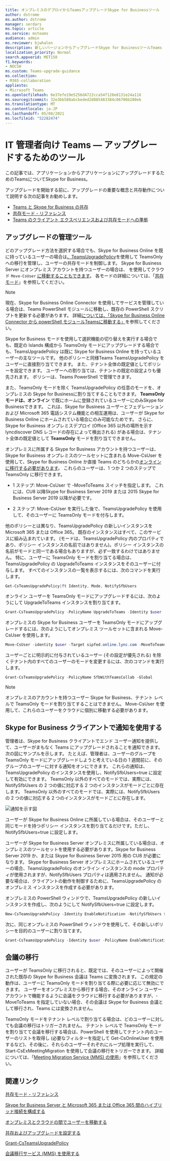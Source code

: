 ```yaml
---
title: オンプレミスのデプロイからTeamsアップグレードSkype for Businessツール
author: dstrome
ms.author: dstrome
manager: serdars
ms.topic: article
ms.service: msteams
audience: admin
ms.reviewer: bjwhalen
description: 新しいバージョンからアップグレードSkype for BusinessツールTeams
localization_priority: Normal
search.appverid: MET150
f1.keywords:
- NOCSH
ms.custom: Teams-upgrade-guidance
ms.collection:
- M365-collaboration
appliesto:
- Microsoft Teams
ms.openlocfilehash: 6e37efe19e5256d4722cca54f128e8131e24a116
ms.sourcegitcommit: 32e3bb588abcbeded2d885483384c06706b280eb
ms.translationtype: MT
ms.contentlocale: ja-JP
ms.lasthandoff: 05/08/2021
ms.locfileid: "52282474"
---
```

# <a name="tools-for-upgrading-to-teams-mdash-for-it-administrators"></a>IT 管理者向け Teams &mdash; アップグレードするためのツール

この記事では、アプリケーションからアプリケーションにアップグレードするためのTeamsについてSkype for Business。 

アップグレードを開始する前に、アップグレードの重要な概念と共存動作について説明する次の記事をお勧めします。

- [Teams と Skype for Business の共存](teams-and-skypeforbusiness-coexistence-and-interoperability.md)
- [共存モード - リファレンス](migration-interop-guidance-for-teams-with-skype.md)
- [Teams のクライアント エクスペリエンスおよび共存モードへの準拠](teams-client-experience-and-conformance-to-coexistence-modes.md)

## <a name="tools-for-managing-the-upgrade"></a>アップグレードの管理ツール

どのアップグレード方法を選択する場合でも、Skype for Business Online を既に持っているユーザーの場合は[、TeamsUpgradePolicy](/powershell/module/skype/grant-csteamsupgradepolicy?view=skype-ps)を使用して TeamsOnly への移行を管理し、ユーザーの共存モードを制御します。 Skype for Business Server にオンプレミス アカウントを持つユーザーの場合は、 を使用してクラウド `Move-CsUser` [に移動することもできます](/skypeforbusiness/hybrid/move-users-between-on-premises-and-cloud)。  各モードの詳細については、「[共存モード](migration-interop-guidance-for-teams-with-skype.md)」を参照してください。

> [!NOTE]
> 現在、Skype for Business Online Connector を使用してサービスを管理している場合は、Teams PowerShell モジュールに移動し、既存の PowerShell スクリプトを更新する必要があります。 詳細[については、「Skype for Business Online Connector から powerShell モジュールTeamsに移動する」](teams-powershell-move-from-sfbo.md)を参照してください。

Skype for Business モードを使用して選択機能の切り替えを実行する場合でも、既定の Islands 構成から TeamsOnly モードにアップグレードする場合でも、TeamsUpgradePolicy は既に Skype for Business Online を持っているユーザーの主なツールです。 他のポリシーと同様Teams TeamsUpgradePolicy をユーザーに直接割り当てできます。 また、テナント全体の既定値としてポリシーを設定できます。 ユーザーへの割り当ては、テナントの既定の設定よりも優先されます。  ポリシーは、Teams PowerShell で管理できます。

また、TeamsOnly モードを除く TeamsUpgradePolicy の任意のモードを、オンプレミスの Skype for Businessに割り当てすることもできます。 **TeamsOnly モードは、オンライン** で既にホームに登録されているユーザーにのみSkype for Businessできます。 これは、Skype for Business ユーザーとフェデレーションおよび Microsoft 365 電話システム機能との相互運用は、ユーザーが Skype for Business Online にホームされている場合にのみ可能なためです。 さらに、Skype for Business オンプレミスデプロイ (Office 365 以外の場所を示す lyncdiscover DNS レコードの存在によって検出される) がある場合は、テナント全体の既定値として **TeamsOnly** モードを割り当てできません。

オンプレミスに所属する Skype for Business アカウントを持つユーザーは、Skype for Business オンプレミスのツールセットに含まれる Move-CsUser を使用して、Skype for Business Online か直接 Teams のどちらかの[オンラインに移行する必要があります](/SkypeForBusiness/hybrid/move-users-from-on-premises-to-teams)。 これらのユーザーは、1 つか 2 つのステップで TeamsOnly に移行できます。

-   1 ステップ: Move-CsUser で  -MoveToTeams スイッチを指定します。 これには、CU8 以降Skype for Business Server 2019 または 2015 Skype for Business Server 2019 以降が必要です。

-   2 ステップ: Move-CsUser を実行した後で、TeamsUpgradePolicy を使用して、そのユーザーに TeamsOnly モードを付与します。

他のポリシーとは異なり、TeamsUpgradePolicy の新しいインスタンスを Microsoft 365 または Office 365。 既存のインスタンスはすべて、このサービスに組み込まれています。  (モードは、TeamsUpgradePolicy 内のプロパティであり、ポリシー インスタンスの名前ではありません)。ポリシー インスタンスの名前がモードと同一である場合もありますが、必ず一致するわけではありません。 特に、ユーザーに TeamsOnly モードを割り当てる場合は、TeamsUpgradePolicy の UpgradeToTeams インスタンスをそのユーザーに付与します。 すべてのインスタンスの一覧を表示するには、次のコマンドを実行します。

```PowerShell
Get-CsTeamsUpgradePolicy|ft Identity, Mode, NotifySfbUsers
```

オンライン ユーザーを TeamsOnly モードにアップグレードするには、次のようにして UpgradeToTeams インスタンスを割り当てます。 

```PowerShell
Grant-CsTeamsUpgradePolicy -PolicyName UpgradeToTeams -Identity $user 
```

オンプレミスの Skype for Business ユーザーを TeamsOnly モードにアップグレードするには、次のようにしてオンプレミス ツールセットに含まれる Move-CsUser を使用します。

```PowerShell
Move-CsUser -identity $user -Target sipfed.online.lync.com -MoveToTeams -credential $cred
```

ユーザーごとに明示的に付与されているユーザー (その設定が優先される) を除くテナント内のすべてのユーザーのモードを変更するには、次のコマンドを実行します。

```PowerShell
Grant-CsTeamsUpgradePolicy -PolicyName SfbWithTeamsCollab -Global
```


>[!NOTE]
>オンプレミスのアカウントを持つユーザー Skype for Business、テナント レベルで TeamsOnly モードを割り当てすることはできません。 Move-CsUser を使用して、これらのユーザーをクラウドに個別に移動する必要があります。


## <a name="using-notifications-in-skype-for-business-clients"></a>Skype for Business クライアントで通知を使用する

管理者は、Skype for Business クライアントでエンド ユーザー通知を提供して、ユーザーがまもなく Teams にアップグレードされることを通知できます。次の図にサンプルを示します。 たとえば、管理者は、ユーザーのグループを TeamsOnly モードにアップグレードしようと考えている日の 1 週間前に、そのグループのユーザーに対する通知をオンにできます。 これらの通知は、TeamsUpgradePolicy のインスタンスを使用し、NotifySfbUsers=true に設定して有効にできます。  TeamsOnly 以外のすべてのモードでは、実際には、NotifySfbUsers の 2 つの値に対応する 2 つのインスタンスがモードごとに存在します。  TeamsOnly 以外のすべてのモードでは、実際には、NotifySfbUsers の 2 つの値に対応する 2 つのインスタンスがモードごとに存在します。 

![通知を示す図](media/teams-upgrade-sfb-with-notifications.png)

ユーザーが Skype for Business Online に所属している場合は、そのユーザーと同じモードを持つポリシー インスタンスを割り当てるだけです。ただし、NotifySfbUsers=true に設定します。 

ユーザーが Skype for Business Server オンプレミスに所属している場合は、オンプレミスのツールセットを使用する必要があります。Skype for Business Server 2019 か、または Skype for Business Server 2015 用の CU8 が必要になります。 Skype for Business Server オンプレミスにホームされているユーザーの場合、TeamsUpgradePolicy のオンライン インスタンスの mode プロパティが使用されますが、NotifySfbUsers プロパティは適用されません。 通知が必要な場合は、クライアントの動作を制御するために、TeamsUpgradePolicy のオンプレミス インスタンスを作成する必要があります。 

オンプレミスの PowerShell ウィンドウで、TeamsUpgradePolicy の新しいインスタンスを作成し、次のようにして NotifySfbUsers=true に設定します。

```PowerShell
New-CsTeamsUpgradePolicy -Identity EnableNotification -NotifySfbUsers $true
```

次に、同じオンプレミスの PowerShell ウィンドウを使用して、その新しいポリシーを目的のユーザーに割り当てます。

```PowerShell
Grant-CsTeamsUpgradePolicy -Identity $user -PolicyName EnableNotification
```

## <a name="meeting-migration"></a>会議の移行

ユーザーが TeamsOnly に移行されると、既定では、そのユーザーによって開催された既存の Skype for Business 会議は Teams に変換されます。 この規定の動作は、ユーザーに TeamsOnly モードを割り当てる際に必要に応じて無効にできます。 ユーザーをオンプレミスから移行する場合、そのオンライン ユーザー アカウントで機能するように会議をクラウドに移行する必要がありますが、-MoveToTeams を指定していない場合、その会議は Skype for Business 会議として移行され、Teams には変換されません。 

TeamsOnly モードをテナント レベルで割り当てる場合は、どのユーザーに対しても会議の移行はトリガーされません。 テナント レベルで TeamsOnly モードを割り当てて会議を移行する場合は、PowerShell を使用してテナント内のユーザーのリストを取得し (必要なフィルターを指定して Get-CsOnlineUser を使用するなど)、その後に、それらのユーザーそれぞれにループ処理を実行して、Start-CsExMeetingMigration を使用して会議の移行をトリガーできます。 詳細については、「[Meeting Migration Service (MMS) の使用](/skypeforbusiness/audio-conferencing-in-office-365/setting-up-the-meeting-migration-service-mms)」を参照してください。



## <a name="related-links"></a>関連リンク

[共存モード - リファレンス](migration-interop-guidance-for-teams-with-skype.md) 

[Skype for Business Server と Microsoft 365 または Office 365 間のハイブリッド接続を構成する](/SkypeForBusiness/hybrid/configure-hybrid-connectivity)

[オンプレミスとクラウドの間でユーザーを移動する](/SkypeForBusiness/hybrid/move-users-between-on-premises-and-cloud)

[共存およびアップグレードを設定する](setting-your-coexistence-and-upgrade-settings.md)

[Grant-CsTeamsUpgradePolicy](/powershell/module/skype/grant-csteamsupgradepolicy?view=skype-ps)

[会議移行サービス (MMS) を使用する](/skypeforbusiness/audio-conferencing-in-office-365/setting-up-the-meeting-migration-service-mms)